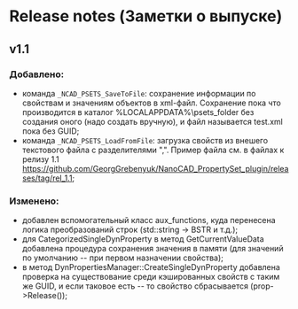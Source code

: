 # Release notes (Заметки о выпуске)

## v1.1
### Добавлено:

- команда `_NCAD_PSETS_SaveToFile`: сохранение информации по свойствам и значениям объектов в xml-файл. Сохранение пока что производится в каталог %LOCALAPPDATA%\psets_folder без создания оного (надо создать вручную), и файл называется test.xml пока без GUID;
- команда `_NCAD_PSETS_LoadFromFile`: загрузка свойств из внешего текстового файла с разделителями ",". Пример файла см. в файлах к релизу 1.1 https://github.com/GeorgGrebenyuk/NanoCAD_PropertySet_plugin/releases/tag/rel_1.1;

### Изменено:

- добавлен вспомогательный класс aux_functions, куда перенесена логика преобразований строк (std::string -> BSTR и т.д.);
- для CategorizedSingleDynProperty в метод GetCurrentValueData добавлена процедура сохранения значения в памяти (для значений по умолчанию -- при первом назначении свойства);
- в метод DynPropertiesManager::CreateSingleDynProperty добавлена проверка на существование среди кэшированных свойств с таким же GUID, и если таковое есть -- то свойство сбрасывается (prop->Release());
